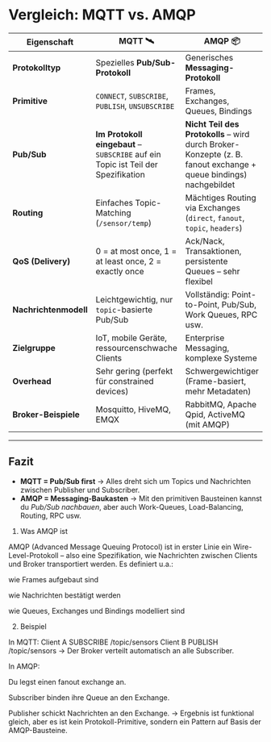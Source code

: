 # Vergleich: MQTT vs. AMQP

| **Eigenschaft**        | **MQTT** 🛰️ | **AMQP** 📦 |
|-------------------------|--------------|-------------|
| **Protokolltyp**        | Spezielles **Pub/Sub-Protokoll** | Generisches **Messaging-Protokoll** |
| **Primitive**           | `CONNECT`, `SUBSCRIBE`, `PUBLISH`, `UNSUBSCRIBE` | Frames, Exchanges, Queues, Bindings |
| **Pub/Sub**             | **Im Protokoll eingebaut** – `SUBSCRIBE` auf ein Topic ist Teil der Spezifikation | **Nicht Teil des Protokolls** – wird durch Broker-Konzepte (z. B. fanout exchange + queue bindings) nachgebildet |
| **Routing**             | Einfaches Topic-Matching (`/sensor/temp`) | Mächtiges Routing via Exchanges (`direct`, `fanout`, `topic`, `headers`) |
| **QoS (Delivery)**      | 0 = at most once, 1 = at least once, 2 = exactly once | Ack/Nack, Transaktionen, persistente Queues – sehr flexibel |
| **Nachrichtenmodell**   | Leichtgewichtig, nur `topic`-basierte Pub/Sub | Vollständig: Point-to-Point, Pub/Sub, Work Queues, RPC usw. |
| **Zielgruppe**          | IoT, mobile Geräte, ressourcenschwache Clients | Enterprise Messaging, komplexe Systeme |
| **Overhead**            | Sehr gering (perfekt für constrained devices) | Schwergewichtiger (Frame-basiert, mehr Metadaten) |
| **Broker-Beispiele**    | Mosquitto, HiveMQ, EMQX | RabbitMQ, Apache Qpid, ActiveMQ (mit AMQP) |

---

## Fazit

- **MQTT = Pub/Sub first** → Alles dreht sich um Topics und Nachrichten zwischen Publisher und Subscriber.  
- **AMQP = Messaging-Baukasten** → Mit den primitiven Bausteinen kannst du *Pub/Sub nachbauen*, aber auch Work-Queues, Load-Balancing, Routing, RPC usw.

1. Was AMQP ist

AMQP (Advanced Message Queuing Protocol) ist in erster Linie ein Wire-Level-Protokoll – also eine Spezifikation, wie Nachrichten zwischen Clients und Broker transportiert werden.
Es definiert u.a.:

wie Frames aufgebaut sind

wie Nachrichten bestätigt werden

wie Queues, Exchanges und Bindings modelliert sind


2. Beispiel

In MQTT:
Client A SUBSCRIBE /topic/sensors
Client B PUBLISH /topic/sensors
→ Der Broker verteilt automatisch an alle Subscriber.

In AMQP:

Du legst einen fanout exchange an.

Subscriber binden ihre Queue an den Exchange.

Publisher schickt Nachrichten an den Exchange.
→ Ergebnis ist funktional gleich, aber es ist kein Protokoll-Primitive, sondern ein Pattern auf Basis der AMQP-Bausteine.

